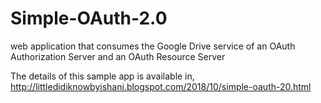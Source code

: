 # Simple-OAuth-2.0
 web application that consumes the Google Drive service of an OAuth Authorization Server and an OAuth Resource Server
 
 The details of this sample app is available in,
 http://littledidiknowbyishani.blogspot.com/2018/10/simple-oauth-20.html
